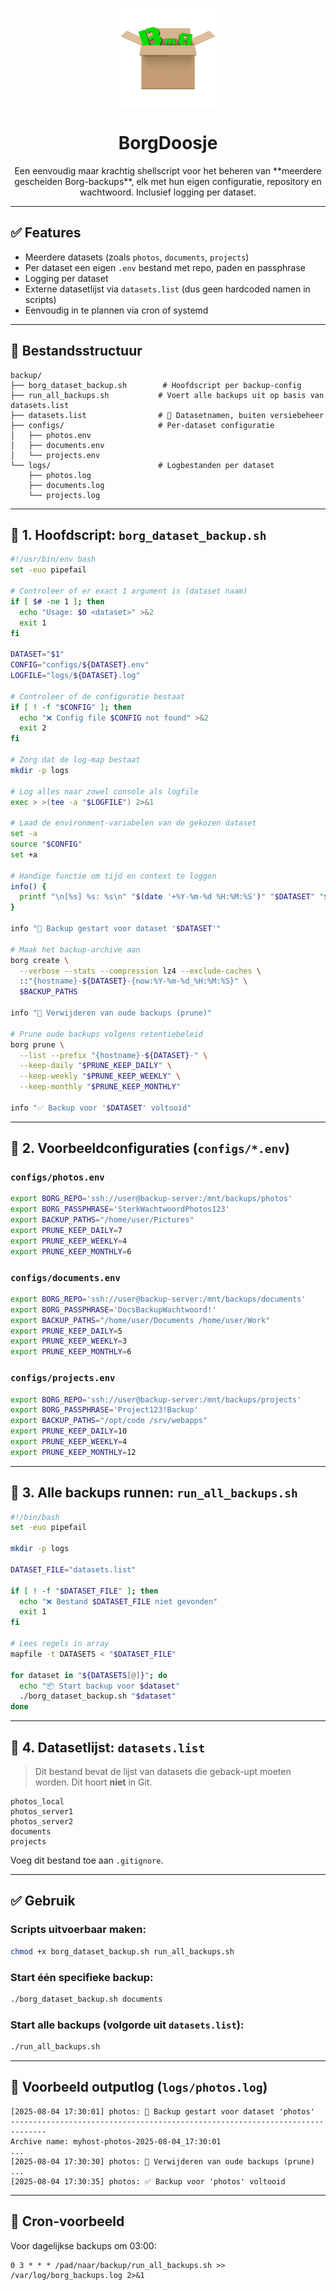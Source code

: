 <p align="center">
<img src="public/logo.png" width="160px" align="center">
</p>
<h1 align="center">BorgDoosje</h1>
<p align="center">
Een eenvoudig maar krachtig shellscript voor het beheren van **meerdere gescheiden Borg-backups**, elk met hun eigen configuratie, repository en wachtwoord. Inclusief logging per dataset.
</p>

---

## ✅ Features

- Meerdere datasets (zoals `photos`, `documents`, `projects`)
- Per dataset een eigen `.env` bestand met repo, paden en passphrase
- Logging per dataset
- Externe datasetlijst via `datasets.list` (dus geen hardcoded namen in scripts)
- Eenvoudig in te plannen via cron of systemd

---

## 📁 Bestandsstructuur

```
backup/
├── borg_dataset_backup.sh        # Hoofdscript per backup-config
├── run_all_backups.sh           # Voert alle backups uit op basis van datasets.list
├── datasets.list                # 🔧 Datasetnamen, buiten versiebeheer
├── configs/                     # Per-dataset configuratie
│   ├── photos.env
│   ├── documents.env
│   └── projects.env
└── logs/                        # Logbestanden per dataset
    ├── photos.log
    ├── documents.log
    └── projects.log
```

---

## 📜 1. Hoofdscript: `borg_dataset_backup.sh`

```bash
#!/usr/bin/env bash
set -euo pipefail

# Controleer of er exact 1 argument is (dataset naam)
if [ $# -ne 1 ]; then
  echo "Usage: $0 <dataset>" >&2
  exit 1
fi

DATASET="$1"
CONFIG="configs/${DATASET}.env"
LOGFILE="logs/${DATASET}.log"

# Controleer of de configuratie bestaat
if [ ! -f "$CONFIG" ]; then
  echo "❌ Config file $CONFIG not found" >&2
  exit 2
fi

# Zorg dat de log-map bestaat
mkdir -p logs

# Log alles naar zowel console als logfile
exec > >(tee -a "$LOGFILE") 2>&1

# Laad de environment-variabelen van de gekozen dataset
set -a
source "$CONFIG"
set +a

# Handige functie om tijd en context te loggen
info() {
  printf "\n[%s] %s: %s\n" "$(date '+%Y-%m-%d %H:%M:%S')" "$DATASET" "$*"
}

info "🔐 Backup gestart voor dataset '$DATASET'"

# Maak het backup-archive aan
borg create \
  --verbose --stats --compression lz4 --exclude-caches \
  ::"{hostname}-${DATASET}-{now:%Y-%m-%d_%H:%M:%S}" \
  $BACKUP_PATHS

info "🧹 Verwijderen van oude backups (prune)"

# Prune oude backups volgens retentiebeleid
borg prune \
  --list --prefix "{hostname}-${DATASET}-" \
  --keep-daily "$PRUNE_KEEP_DAILY" \
  --keep-weekly "$PRUNE_KEEP_WEEKLY" \
  --keep-monthly "$PRUNE_KEEP_MONTHLY"

info "✅ Backup voor '$DATASET' voltooid"
```

---

## 🧾 2. Voorbeeldconfiguraties (`configs/*.env`)

### `configs/photos.env`

```bash
export BORG_REPO='ssh://user@backup-server:/mnt/backups/photos'
export BORG_PASSPHRASE='SterkWachtwoordPhotos123'
export BACKUP_PATHS="/home/user/Pictures"
export PRUNE_KEEP_DAILY=7
export PRUNE_KEEP_WEEKLY=4
export PRUNE_KEEP_MONTHLY=6
```

### `configs/documents.env`

```bash
export BORG_REPO='ssh://user@backup-server:/mnt/backups/documents'
export BORG_PASSPHRASE='DocsBackupWachtwoord!'
export BACKUP_PATHS="/home/user/Documents /home/user/Work"
export PRUNE_KEEP_DAILY=5
export PRUNE_KEEP_WEEKLY=3
export PRUNE_KEEP_MONTHLY=6
```

### `configs/projects.env`

```bash
export BORG_REPO='ssh://user@backup-server:/mnt/backups/projects'
export BORG_PASSPHRASE='Project123!Backup'
export BACKUP_PATHS="/opt/code /srv/webapps"
export PRUNE_KEEP_DAILY=10
export PRUNE_KEEP_WEEKLY=4
export PRUNE_KEEP_MONTHLY=12
```

---

## 🔁 3. Alle backups runnen: `run_all_backups.sh`

```bash
#!/bin/bash
set -euo pipefail

mkdir -p logs

DATASET_FILE="datasets.list"

if [ ! -f "$DATASET_FILE" ]; then
  echo "❌ Bestand $DATASET_FILE niet gevonden"
  exit 1
fi

# Lees regels in array
mapfile -t DATASETS < "$DATASET_FILE"

for dataset in "${DATASETS[@]}"; do
  echo "📦 Start backup voor $dataset"
  ./borg_dataset_backup.sh "$dataset"
done
```

---

## 📄 4. Datasetlijst: `datasets.list`

> Dit bestand bevat de lijst van datasets die geback-upt moeten worden. Dit hoort **niet** in Git.

```
photos_local
photos_server1
photos_server2
documents
projects
```

Voeg dit bestand toe aan `.gitignore`.

---

## ✅ Gebruik

### Scripts uitvoerbaar maken:

```bash
chmod +x borg_dataset_backup.sh run_all_backups.sh
```

### Start één specifieke backup:

```bash
./borg_dataset_backup.sh documents
```

### Start alle backups (volgorde uit `datasets.list`):

```bash
./run_all_backups.sh
```

---

## 📂 Voorbeeld outputlog (`logs/photos.log`)

```
[2025-08-04 17:30:01] photos: 🔐 Backup gestart voor dataset 'photos'
------------------------------------------------------------------------------
Archive name: myhost-photos-2025-08-04_17:30:01
...
[2025-08-04 17:30:30] photos: 🧹 Verwijderen van oude backups (prune)
...
[2025-08-04 17:30:35] photos: ✅ Backup voor 'photos' voltooid
```

---

## 📅 Cron-voorbeeld

Voor dagelijkse backups om 03:00:

```cron
0 3 * * * /pad/naar/backup/run_all_backups.sh >> /var/log/borg_backups.log 2>&1
```
